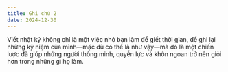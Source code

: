 ```yaml
---
title: Ghi chú 2
date: 2024-12-30 
---
```

Viết nhật ký không chỉ là một việc nhỏ bạn làm để giết thời gian, để ghi lại những kỷ niệm của mình—mặc dù có thể là như vậy—mà đó là một chiến lược đã giúp những người thông minh, quyền lực và khôn ngoan trở nên giỏi hơn trong những gì họ làm.